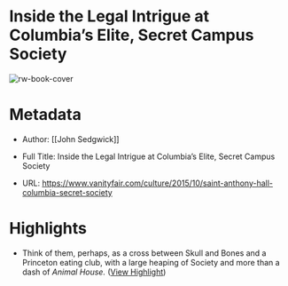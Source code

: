 # Inside the Legal Intrigue at Columbia’s Elite, Secret Campus Society

![rw-book-cover](https://media.vanityfair.com/photos/5616b9e0319af15240f98b7e/16:9/w_1280,c_limit/t-walter-perry-st-anthony-hall-columbia-university-high-wasp-society.jpg)

# Metadata
- Author: [[John Sedgwick]]
- Full Title: Inside the Legal Intrigue at Columbia’s Elite, Secret Campus Society

- URL: https://www.vanityfair.com/culture/2015/10/saint-anthony-hall-columbia-secret-society

# Highlights
- Think of them, perhaps, as a cross between Skull and Bones and a Princeton eating club, with a large heaping of Society and more than a dash of *Animal House.* ([View Highlight](https://read.readwise.io/read/01h41ge683t83n02qbr2886dtm))
